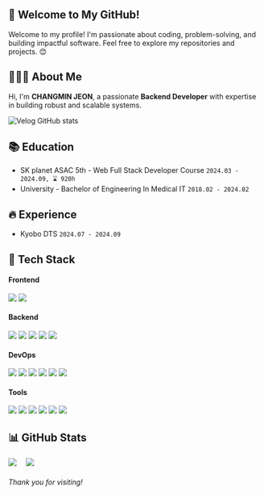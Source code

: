 ## 👋 Welcome to My GitHub!

Welcome to my profile! I'm passionate about coding, problem-solving, and building impactful software. Feel free to explore my repositories and projects. 😊

## 👨🏻‍💻 About Me
Hi, I'm **CHANGMIN JEON**, a passionate **Backend Developer** with expertise in building robust and scalable systems.

<!--[![Portfolio](https://img.shields.io/badge/Portfolio-000000?style=flat&logo=notion&logoColor=white)]() -->
![Velog GitHub stats](https://velog-github-badge.vercel.app/badge/thereisname?theme=dark&posts=3)


## 📚 Education
- SK planet ASAC 5th - Web Full Stack Developer Course `2024.03 - 2024.09, ⌛ 920h`
- University - Bachelor of Engineering In Medical IT `2018.02 - 2024.02`


## 🔥 Experience
- Kyobo DTS `2024.07 - 2024.09`


## 📖 Tech Stack
<h4>Frontend</h4>
<span>
  <img src="https://img.shields.io/badge/JavaScript-F7DF1E?style=flat&logo=javascript&logoColor=black"/>
  <img src="https://img.shields.io/badge/React-61DAFB?style=flat&logo=react&logoColor=black"/>
</span>

<h4>Backend</h4>
<span>
  <img src="https://img.shields.io/badge/Java-007396?style=flat&logo=openJDK&logoColor=white"/>
  <img src="https://img.shields.io/badge/Spring-6DB33F?style=flat&logo=spring&logoColor=white"/>
  <img src="https://img.shields.io/badge/Spring Boot-6DB33F?style=flat&logo=spring-boot&logoColor=white"/>
  <img src="https://img.shields.io/badge/Android-3DDC84?style=flat&logo=android&logoColor=white"/>
  <img src="https://img.shields.io/badge/Python-3776AB?style=flat&logo=python&logoColor=white"/>
</span>

<h4>DevOps</h4>
<span>
  <img src="https://img.shields.io/badge/MySQL-4479A1?style=flat&logo=MySQL&logoColor=white"/>
  <img src="https://img.shields.io/badge/Docker-2496ED?style=flat&logo=Docker&logoColor=white"/>
  <img src="https://img.shields.io/badge/Amazon RDS-527FFF?style=flat&logo=amazonrds&logoColor=white"/>
  <img src="https://img.shields.io/badge/Amazon EC2-FF9900?style=flat&logo=amazonec2&logoColor=white"/>
  <img src="https://img.shields.io/badge/GitHub Actions-2088FF?style=flat&logo=GitHub Actions&logoColor=white"/>
  <img src="https://img.shields.io/badge/AWS S3-569A31?style=flat&logo=amazons3&logoColor=white"/>
</span>

<h4>Tools</h4>
<span>
  <img src="https://img.shields.io/badge/Git-F05032?style=flat&logo=Git&logoColor=white">
  <img src="https://img.shields.io/badge/GitHub-181717?style=flat&logo=GitHub&logoColor=white">
  <img src="https://img.shields.io/badge/IntelliJ%20IDEA-42A5F5?style=flat&logo=intellijidea&logoColor=white"/>
  <img src="https://img.shields.io/badge/VScode-007ACC?style=flat&logo=VScode&logoColor=white">
  <img src="https://img.shields.io/badge/Notion-000000?style=flat&logo=notion&logoColor=white"/>
  <img src="https://img.shields.io/badge/Android%20Studio-3DDC84?style=flat&logo=androidstudio&logoColor=white"/>
</span>


## 📊 GitHub Stats
<div  style="margin-top: 20px; margin-bottom: 20px;">
  <img src="https://github-readme-stats.vercel.app/api?username=thereisname&show_icons=true&theme=tokyonight" style="margin-right: 15px;" />
  <img src="https://github-readme-stats.vercel.app/api/top-langs/?username=thereisname&exclude_repo=dkssud8150.github.io&layout=compact&theme=tokyonight" />
</div>


*Thank you for visiting!*
